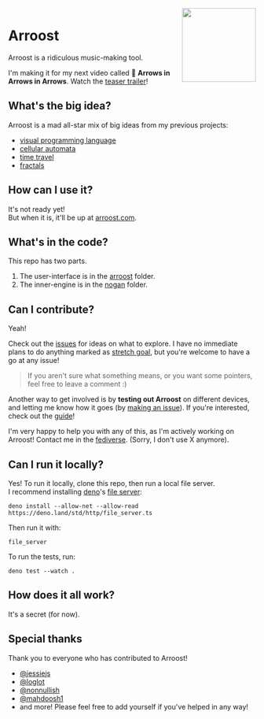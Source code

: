 <img align="right" width="150" src="https://user-images.githubusercontent.com/15892272/236786183-08c68c91-8988-45b3-8554-c80962a8d57c.png">

# Arroost

Arroost is a ridiculous music-making tool.

I'm making it for my next video called 🎵 **Arrows in Arrows in Arrows**. Watch the [teaser trailer](https://www.youtube.com/watch?v=8TFuKwdixlU)!

## What's the big idea?

Arroost is a mad all-star mix of big ideas from my previous projects:

-  [visual programming language](https://github.com/TodePond/CellPond)
-  [cellular automata](https://github.com/TodePond/SandPond)
-  [time travel](https://github.com/TodePond/TimePond)
-  [fractals](https://github.com/TodePond/ScreenPond)

## How can I use it?

It's not ready yet!<br>
But when it is, it'll be up at [arroost.com](https://arroost.com).

## What's in the code?

This repo has two parts.

1. The user-interface is in the [arroost](https://github.com/TodePond/Arroost/tree/main/source/arroost) folder.
2. The inner-engine is in the [nogan](https://github.com/TodePond/Arroost/tree/main/source/nogan) folder.

## Can I contribute?

Yeah!

Check out the [issues](https://github.com/TodePond/Arroost/issues) for ideas on what to explore. I have no immediate plans to do anything marked as [stretch goal](https://github.com/TodePond/Arroost/issues?q=is%3Aopen+is%3Aissue+label%3A%22stretch+goal%22), but you're welcome to have a go at any issue!

> If you aren't sure what something means, or you want some pointers, feel free to leave a comment :)

Another way to get involved is by **testing out Arroost** on different devices, and letting me know how it goes (by [making an issue](https://github.com/TodePond/Arroost/issues/new)). If you're interested, check out the [guide](https://github.com/TodePond/Arroost/blob/main/documentation/manual-testing)!

I'm very happy to help you with any of this, as I'm actively working on Arroost! Contact me in the [fediverse](https://elk.zone/universeodon.com/@TodePond). (Sorry, I don't use X anymore).


## Can I run it locally?

Yes! To run it locally, clone this repo, then run a local file server.<br>
I recommend installing [deno](https://deno.com/runtime)'s [file server](https://deno.com/manual@v1.13.2/examples/file_server):

```
deno install --allow-net --allow-read https://deno.land/std/http/file_server.ts
```

Then run it with:

```
file_server
```

To run the tests, run:

```
deno test --watch .
```

## How does it all work?

It's a secret (for now).

## Special thanks

Thank you to everyone who has contributed to Arroost!

- [@jessiejs](https://github.com/jessiejs)
- [@loglot](https://github.com/loglot)
- [@nonnullish](https://github.com/nonnullish)
- [@mahdoosh1](https://github.com/mahdiyadiilavi1)
- and more! Please feel free to add yourself if you've helped in any way!
